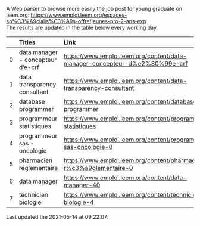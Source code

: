 A Web parser to browse more easily the job post for young graduate on leem.org: https://www.emploi.leem.org/espaces-sp%C3%A9cialis%C3%A9s-offre/jeunes-pro-2-ans-exp.  
The results are updated in the table below every working day.  


|    | Titles                            | Link                                                                        |   Department |   Consulted |
|---:|:----------------------------------|:----------------------------------------------------------------------------|-------------:|------------:|
|  0 | data manager - concepteur d’e-crf | https://www.emploi.leem.org/content/data-manager-concepteur-d%e2%80%99e-crf |           75 |         241 |
|  1 | data transparency consultant      | https://www.emploi.leem.org/content/data-transparency-consultant            |           75 |          83 |
|  2 | database programmer               | https://www.emploi.leem.org/content/database-programmer                     |           92 |        2904 |
|  3 | programmeur statistiques          | https://www.emploi.leem.org/content/programmeur-statistiques                |           92 |        3355 |
|  4 | programmeur sas - oncologie       | https://www.emploi.leem.org/content/programmeur-sas-oncologie-0             |           75 |        1290 |
|  5 | pharmacien réglementaire          | https://www.emploi.leem.org/content/pharmacien-r%c3%a9glementaire-0         |           75 |        1534 |
|  6 | data manager                      | https://www.emploi.leem.org/content/data-manager-40                         |           75 |         299 |
|  7 | technicien biologie               | https://www.emploi.leem.org/content/technicien-biologie-4                   |           75 |         136 |
  
Last updated the 2021-05-14 at 09:22:07.
